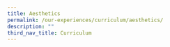 ```yaml
---
title: Aesthetics
permalink: /our-experiences/curriculum/aesthetics/
description: ""
third_nav_title: Curriculum
---
```

